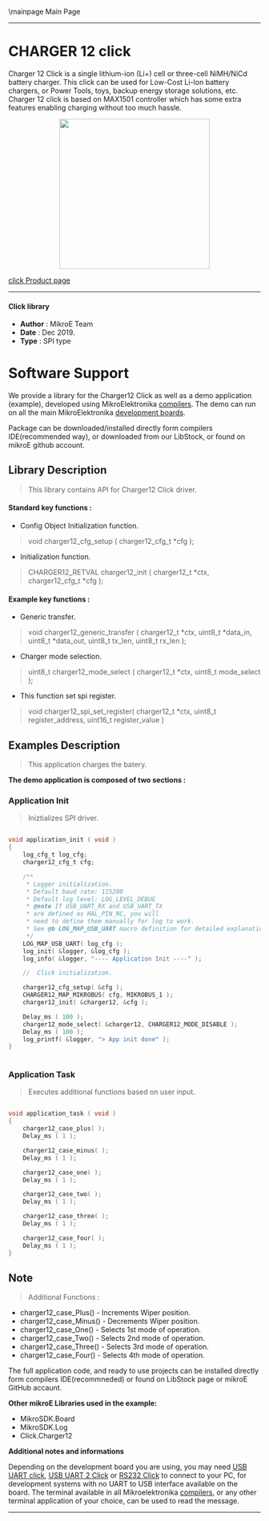 \mainpage Main Page
 
 

---
# CHARGER 12 click

Charger 12 Click is a single lithium-ion (Li+) cell or three-cell NiMH/NiCd battery charger. This click can be used for Low-Cost Li-Ion battery chargers, or Power Tools, toys, backup energy storage solutions, etc. Charger 12 click is based on MAX1501 controller which has some extra features enabling charging without too much hassle.

<p align="center">
  <img src="https://download.mikroe.com/images/click_for_ide/charger12_click.png" height=300px>
</p>

[click Product page](https://www.mikroe.com/charger-12-click)

---


#### Click library 

- **Author**        : MikroE Team
- **Date**          : Dec 2019.
- **Type**          : SPI type


# Software Support

We provide a library for the Charger12 Click 
as well as a demo application (example), developed using MikroElektronika 
[compilers](https://shop.mikroe.com/compilers). 
The demo can run on all the main MikroElektronika [development boards](https://shop.mikroe.com/development-boards).

Package can be downloaded/installed directly form compilers IDE(recommended way), or downloaded from our LibStock, or found on mikroE github account. 

## Library Description

> This library contains API for Charger12 Click driver.

#### Standard key functions :

- Config Object Initialization function.
> void charger12_cfg_setup ( charger12_cfg_t *cfg ); 
 
- Initialization function.
> CHARGER12_RETVAL charger12_init ( charger12_t *ctx, charger12_cfg_t *cfg );


#### Example key functions :

- Generic transfer.
> void charger12_generic_transfer ( charger12_t *ctx, uint8_t *data_in, uint8_t *data_out, uint8_t tx_len, uint8_t rx_len );
 
- Charger mode selection.
> uint8_t charger12_mode_select ( charger12_t *ctx, uint8_t mode_select );

- This function set spi register.
> void charger12_spi_set_register( charger12_t *ctx, uint8_t register_address, uint16_t register_value )

## Examples Description

> This application charges the batery.

**The demo application is composed of two sections :**

### Application Init 

> Iniztializes SPI driver.

```c

void application_init ( void )
{
    log_cfg_t log_cfg;
    charger12_cfg_t cfg;

    /** 
     * Logger initialization.
     * Default baud rate: 115200
     * Default log level: LOG_LEVEL_DEBUG
     * @note If USB_UART_RX and USB_UART_TX 
     * are defined as HAL_PIN_NC, you will 
     * need to define them manually for log to work. 
     * See @b LOG_MAP_USB_UART macro definition for detailed explanation.
     */
    LOG_MAP_USB_UART( log_cfg );
    log_init( &logger, &log_cfg );
    log_info( &logger, "---- Application Init ----" );

    //  Click initialization.

    charger12_cfg_setup( &cfg );
    CHARGER12_MAP_MIKROBUS( cfg, MIKROBUS_1 );
    charger12_init( &charger12, &cfg );

    Delay_ms ( 100 );
    charger12_mode_select( &charger12, CHARGER12_MODE_DISABLE );
    Delay_ms ( 100 );
    log_printf( &logger, "> App init done" );
}
  
```

### Application Task

> Executes additional functions based on user input.

```c

void application_task ( void )
{
    charger12_case_plus( );
    Delay_ms ( 1 );

    charger12_case_minus( );
    Delay_ms ( 1 );

    charger12_case_one( );
    Delay_ms ( 1 );     

    charger12_case_two( );
    Delay_ms ( 1 );   

    charger12_case_three( );
    Delay_ms ( 1 );

    charger12_case_four( );
    Delay_ms ( 1 );
}  

```

## Note

> Additional Functions :

  - charger12_case_Plus()  - Increments Wiper position.
  - charger12_case_Minus() - Decrements Wiper position.
  - charger12_case_One()   - Selects 1st mode of operation.
  - charger12_case_Two()   - Selects 2nd mode of operation.
  - charger12_case_Three() - Selects 3rd mode of operation.
  - charger12_case_Four()  - Selects 4th mode of operation.

The full application code, and ready to use projects can be  installed directly form compilers IDE(recommneded) or found on LibStock page or mikroE GitHub accaunt.

**Other mikroE Libraries used in the example:** 

- MikroSDK.Board
- MikroSDK.Log
- Click.Charger12

**Additional notes and informations**

Depending on the development board you are using, you may need 
[USB UART click](https://shop.mikroe.com/usb-uart-click), 
[USB UART 2 Click](https://shop.mikroe.com/usb-uart-2-click) or 
[RS232 Click](https://shop.mikroe.com/rs232-click) to connect to your PC, for 
development systems with no UART to USB interface available on the board. The 
terminal available in all Mikroelektronika 
[compilers](https://shop.mikroe.com/compilers), or any other terminal application 
of your choice, can be used to read the message.



---

